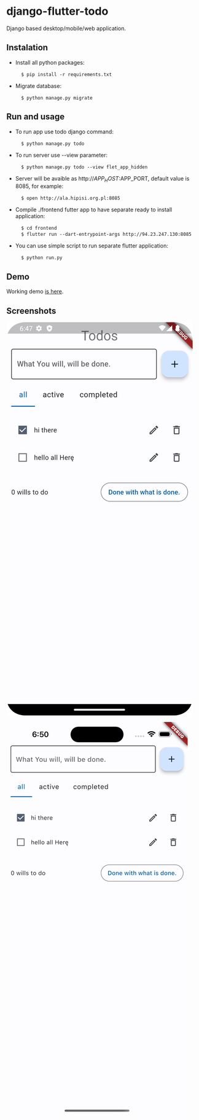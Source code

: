 # django-flutter-todo
Django based desktop/mobile/web application.

## Instalation
- Install all python packages:

        $ pip install -r requirements.txt
- Migrate database:

        $ python manage.py migrate

## Run and usage
- To run app use todo django command:
    
        $ python manage.py todo
- To run server use --view parameter:
  
        $ python manage.py todo --view flet_app_hidden
- Server will be avaible as http://$APP_HOST:$APP_PORT, default value is 8085, for example:

        $ open http://ala.hipisi.org.pl:8085
- Compile ./frontend futter app to have separate ready to install application:

        $ cd frontend
        $ flutter run --dart-entrypoint-args http://94.23.247.130:8085
- You can use simple script to run separate flutter application:

        $ python run.py

## Demo

Working demo [is here](http://ala.hipisi.org.pl:8085).

## Screenshots

![Android app](./todo_pixel4.png)

![iOS app](./todo_iphone14.png)